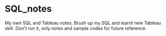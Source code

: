 # SQL_notes
My own SQL and Tableau notes. Brush up my SQL and learnt new Tableau skill. Don't run it, only notes and sample codes for future reference.
